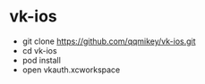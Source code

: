 # vk-ios

* git clone https://github.com/qqmikey/vk-ios.git
* cd vk-ios
* pod install
* open vkauth.xcworkspace
